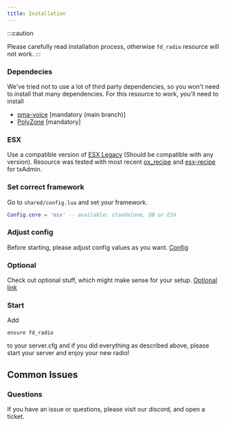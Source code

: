 ```yaml
---
title: Installation
---
```


:::caution

Please carefully read installation process, otherwise `fd_radio` resource will not work.
:::

### Dependecies

We've tried not to use a lot of third party dependencies, so you won't need to install that many dependencies. For this resource to work, you'll need to install
- [pma-voice](https://github.com/AvarianKnight/pma-voice) [mandatory (main branch)]
- [PolyZone](https://github.com/mkafrin/PolyZone) [mandatory]

### ESX
Use a compatible version of [ESX Legacy](https://github.com/esx-framework/esx-legacy) (Should be compatible with any version). Resource was tested with most recent [ox_recipe](https://github.com/overextended/ox_recipes) and [esx-recipe](https://github.com/esx-framework/ESX-recipes) for txAdmin.

### Set correct framework
Go to `shared/config.lua` and set your framework.
```lua
Config.core = 'esx' -- available: standalone, QB or ESX
```

### Adjust config
Before starting, please adjust config values as you want. [Config](/docs/fd_radio/config.md)

### Optional
Check out optional stuff, which might make sense for your setup. [Optional link](/docs/fd_radio/optional)

### Start

Add
```
ensure fd_radio
```
to your server.cfg and if you did everything as described above, please start your server and enjoy your new radio!

## Common Issues

### Questions

If you have an issue or questions, please visit our discord, and open a ticket.
